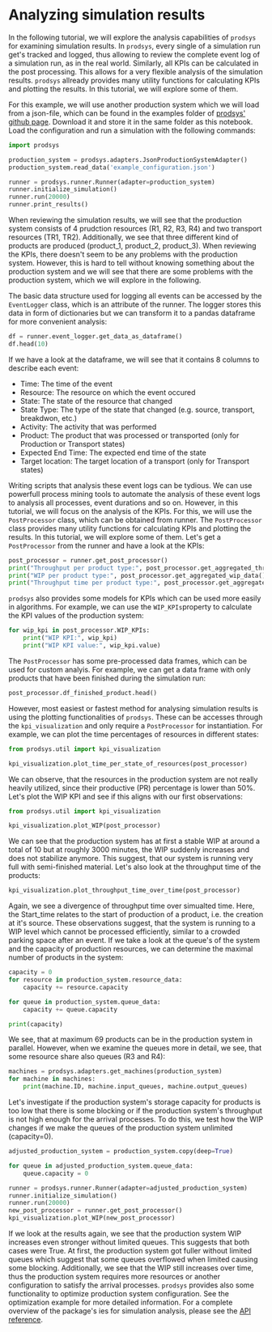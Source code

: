 # Analyzing simulation results

In the following tutorial, we will explore the analysis capabilities of `prodsys` for examining simulation results. In `prodsys`, every single of a simulation run get's tracked and logged, thus allowing to review the complete event log of a simulation run, as in the real world. Similarly, all KPIs can be calculated in the post processing. This allows for a very flexible analysis of the simulation results. `prodsys` allready provides many utility functions for calculating KPIs and plotting the results. In this tutorial, we will explore some of them.

For this example, we will use another production system which we will load from a json-file, which can be found in the examples folder of [prodsys' github page](https://github.com/sdm4fzi/prodsys). Download it and store it in the same folder as this notebook. Load the configuration and run a simulation with the following commands:

```python
import prodsys

production_system = prodsys.adapters.JsonProductionSystemAdapter()
production_system.read_data('example_configuration.json')

runner = prodsys.runner.Runner(adapter=production_system)
runner.initialize_simulation()
runner.run(20000)
runner.print_results()
```

When reviewing the simulation results, we will see that the production system consists of 4 prudction resources (R1, R2, R3, R4) and two transport resources (TR1, TR2). Additionally, we see that three different kind of products are produced (product_1, product_2, product_3). When reviewing the KPIs, there doesn't seem to be any problems with the production system. However, this is hard to tell without knowing something about the production system and we will see that there are some problems with the production system, which we will explore in the following.

The basic data structure used for logging all events can be accessed by the `EventLogger` class, which is an attribute of the runner. The logger stores this data in form of dictionaries but we can transform it to a pandas dataframe for more convenient analysis:

```python
df = runner.event_logger.get_data_as_dataframe()
df.head(10)
```

If we have a look at the dataframe, we will see that it contains 8 columns to describe each event:

- Time: The time of the event
- Resource: The resource on which the event occured
- State: The state of the resource that changed
- State Type: The type of the state that changed (e.g. source, transport, breakdwon, etc.)
- Activity: The activity that was performed
- Product: The product that was processed or transported (only for Production or Transport states)
- Expected End Time: The expected end time of the state
- Target location: The target location of a transport (only for Transport states)

Writing scripts that analysis these event logs can be tydious. We can use powerfull process mining tools to automate the analysis of these event logs to analysis all processes, event durations and so on. However, in this tutorial, we will focus on the analysis of the KPIs. For this, we will use the `PostProcessor` class, which can be obtained from runner. The `PostProcessor` class provides many utility functions for calculating KPIs and plotting the results. In this tutorial, we will explore some of them.
Let's get a `PostProcessor` from the runner and have a look at the KPIs:

```python
post_processor = runner.get_post_processor()
print("Throughput per product type:", post_processor.get_aggregated_throughput_data())
print("WIP per product type:", post_processor.get_aggregated_wip_data())
print("Throughput time per product type:", post_processor.get_aggregated_throughput_time_data())
```

`prodsys` also provides some models for KPIs which can be used more easily in algorithms. For example, we can use the `WIP_KPIs`property to calculate the KPI values of the production system:

```python
for wip_kpi in post_processor.WIP_KPIs:
    print("WIP KPI:", wip_kpi)
    print("WIP KPI value:", wip_kpi.value)
```

The `PostProcessor` has some pre-processed data frames, which can be used for custom analyis. For example, we can get a data frame with only products that have been finished during the simulation run:

```python
post_processor.df_finished_product.head()
```

However, most easiest or fastest method for analysing simulation results is using the plotting functionalities of `prodsys`. These can be accesses through the `kpi_visualization` and only require a `PostProcessor` for instantiation. For example, we can plot the time percentages of resources in different states:

```python
from prodsys.util import kpi_visualization

kpi_visualization.plot_time_per_state_of_resources(post_processor)
```

We can observe, that the resources in the production system are not really heavily utilized, since their productive (PR) percentage is lower than 50%. Let's plot the WIP KPI and see if this aligns with our first observations:

```python
from prodsys.util import kpi_visualization

kpi_visualization.plot_WIP(post_processor)
```

We can see that the production system has at first a stable WIP at around a total of 10 but at roughly 3000 minutes, the WIP suddenly increases and does not stabilize anymore. This suggest, that our system is running very full with semi-finished material. Let's also look at the throughput time of the products:

```python
kpi_visualization.plot_throughput_time_over_time(post_processor)
```

Again, we see a divergence of throughput time over simualted time. Here, the Start_time relates to the start of production of a product, i.e. the creation at it's source. These observations suggest, that the system is running to a WIP level which cannot be processed efficiently, similar to a crowded parking space after an event. If we take a look at the queue's of the system and the capacity of production resources, we can determine the maximal number of products in the system:

```python
capacity = 0
for resource in production_system.resource_data:
    capacity += resource.capacity

for queue in production_system.queue_data:
    capacity += queue.capacity

print(capacity)
```

We see, that at maximum 69 products can be in the production system in parallel. However, when we examine the queues more in detail, we see, that some resource share also queues (R3 and R4):

```python
machines = prodsys.adapters.get_machines(production_system)
for machine in machines:
    print(machine.ID, machine.input_queues, machine.output_queues)
```

Let's investigate if the production system's storage capacity for products is too low that there is some blocking or if the production system's throughput is not high enough for the arrival processes. To do this, we test how the WIP changes if we make the queues of the production system unlimited (capacity=0).

```python
adjusted_production_system = production_system.copy(deep=True)

for queue in adjusted_production_system.queue_data:
    queue.capacity = 0

runner = prodsys.runner.Runner(adapter=adjusted_production_system)
runner.initialize_simulation()
runner.run(20000)
new_post_processor = runner.get_post_processor()
kpi_visualization.plot_WIP(new_post_processor)
```

If we look at the results again, we see that the production system WIP increases even stronger without limited queues. This suggests that both cases were True. At first, the production system got fuller without limited queues which suggest that some queues overflowed when limited causing some blocking. Additionally, we see that the WIP still increases over time, thus the production system requires more resources or another configuration to satisfy the arrival processes. `prodsys` provides also some functionality to optimize production system configuration. See the optimization example for more detailed information. For a complete overview of the package's ies for simulation analysis, please see the [API reference](/API_reference/API_reference_0_overview.md).
